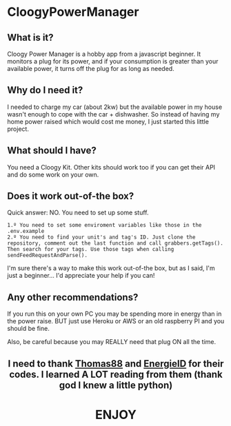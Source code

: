 # CloogyPowerManager

## What is it?
Cloogy Power Manager is a hobby app from a javascript beginner. It monitors a plug for its power, and if your consumption is greater than your available power, it turns off the plug for as long as needed.

## Why do I need it?
I needed to charge my car (about 2kw) but the available power in my house wasn't enough to cope with the car + dishwasher. So instead of having my home power raised which would cost me money, I just started this little project.

## What should I have?
You need a Cloogy Kit. Other kits should work too if you can get their API and do some work on your own.

## Does it work out-of-the box?
Quick answer: NO. You need to set up some stuff. 

    1.º You need to set some enviroment variables like those in the .env.example 
    2.º You need to find your unit's and tag's ID. Just clone the repository, comment out the last function and call grabbers.getTags(). Then search for your tags. Use those tags when calling sendFeedRequestAndParse().

I'm sure there's a way to make this work out-of-the box, but as I said, I'm just a beginner... I'd appreciate your help if you can!

## Any other recommendations?
If you run this on your own PC you may be spending more in energy than in the power raise. BUT just use Heroku or AWS or an old raspberry PI and you should be fine.

Also, be careful because you may REALLY need that plug ON all the time.

## <center>I need to thank [Thomas88](https://github.com/thomas88) and [EnergieID](https://github.com/EnergieID) for their codes. I learned A LOT reading from them (thank god I knew a little python)

# <center>ENJOY</center>